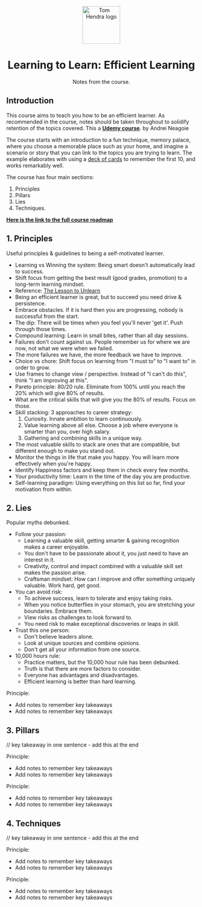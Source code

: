 <div align=center>
<img alt="Tom Hendra logo" src="https://res.cloudinary.com/tomhendra/image/upload/v1567091669/tomhendra-logo/tomhendra-logo-round-1024.png" width="100" />
<h1>Learning to Learn: Efficient Learning</h1>
<p>Notes from the course.</p>
</div>

## Introduction

This course aims to teach you how to be an efficient learner. As recommended in the course, notes should be taken throughout to solidify retention of the topics covered. This a **[Udemy course](https://www.udemy.com/course/learning-to-learn-efficient-learning-zero-to-mastery/)**. by Andrei Neagoie

The course starts with an introduction to a fun technique, memory palace, where you choose a memorable place such as your home, and imagine a scenario or story that you can link to the topics you are trying to learn. The example elaborates with using a [deck of cards](https://deck.of.cards/) to remember the first 10, and works remarkably well.

The course has four main sections:

1. Principles
2. Pillars
3. Lies
4. Techniques.

**[Here is the link to the full course roadmap](https://coggle.it/diagram/Xe6iV4XedHQFQQOJ/t/%F0%9F%94%A5-efficient-learning-zero-to-mastery-blueprint-%F0%9F%94%A5/5b1fdfcfdfe6e65371ac91bceb8826e905aa80e6a3e5612383710eaef9390944)**

## 1. Principles

Useful principles & guidelines to being a self-motivated learner.

- Learning vs Winning the system: Being smart doesn't automatically lead to success.
- Shift focus from getting the best result (good grades, promotion) to a long-term learning mindset.
- Reference: [The Lesson to Unlearn](http://paulgraham.com/lesson.html)
- Being an efficient learner is great, but to succeed you need drive & persistence.
- Embrace obstacles. If it is hard then you are progressing, nobody is successful from the start.
- The dip: There will be times when you feel you'll never 'get it'. Push through those times.
- Compound learning: Learn in small bites, rather than all day sessions.
- Failures don't count against us. People remember us for where we are now, not what we were when we failed.
- The more failures we have, the more feedback we have to improve.
- Choice vs chore: Shift focus on learning from "I must to" to "I want to" in order to grow.
- Use frames to change view / perspective. Instead of "I can't do this", think "I am improving at this".
- Pareto principle: 80/20 rule. Eliminate from 100% until you reach the 20% which will give 80% of results.
- What are the critical skills that will give you the 80% of results. Focus on those.
- Skill stacking: 3 approaches to career strategy:
  1. Curiosity. Innate ambition to learn continuously.
  2. Value learning above all else. Choose a job where everyone is smarter than you, over high salary.
  3. Gathering and combining skills in a unique way.
- The most valuable skills to stack are ones that are compatible, but different enough to make you stand out.
- Monitor the things in life that make you happy. You will learn more effectively when you're happy.
- Identify Happiness factors and keep them in check every few months.
- Your productivity time: Learn in the time of the day you are productive.
- Self-learning paradigm: Using everything on this list so far, find your motivation from within.

## 2. Lies

Popular myths debunked.

- Follow your passion:
  - Learning a valuable skill, getting smarter & gaining recognition makes a career enjoyable.
  - You don't have to be passionate about it, you just need to have an interest in it.
  - Creativity, control and impact combined with a valuable skill set makes the passion arise.
  - Craftsman mindset: How can I improve and offer something uniquely valuable. Work hard, get good.
- You can avoid risk:
  - To achieve success, learn to tolerate and enjoy taking risks.
  - When you notice butterflies in your stomach, you are stretching your boundaries. Embrace them.
  - View risks as challenges to look forward to.
  - You need risk to make exceptional discoveries or leaps in skill.
- Trust this one person:
  - Don't believe leaders alone.
  - Look at unique sources and combine opinions.
  - Don't get all your information from one source.
- 10,000 hours rule:
  - Practice matters, but the 10,000 hour rule has been debunked.
  - Truth is that there are more factors to consider.
  - Everyone has advantages and disadvantages.
  - Efficient learning is better than hard learning.

Principle:

- Add notes to remember key takeaways
- Add notes to remember key takeaways

## 3. Pillars

// key takeaway in one sentence - add this at the end

Principle:

- Add notes to remember key takeaways
- Add notes to remember key takeaways

Principle:

- Add notes to remember key takeaways
- Add notes to remember key takeaways

## 4. Techniques

// key takeaway in one sentence - add this at the end

Principle:

- Add notes to remember key takeaways
- Add notes to remember key takeaways

Principle:

- Add notes to remember key takeaways
- Add notes to remember key takeaways
